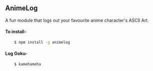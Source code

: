 ## AnimeLog
A fun module that logs out your favourite anime character's ASCII Art.

#### To install-
```sh
	$ npm install -g animelog
```


#### Log Goku-
```sh
	$ kamehameha
```
